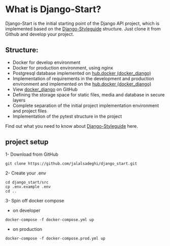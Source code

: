 # What is Django-Start?
Django-Start is the initial starting point of the Django API project, which is implemented based on the [Django-Styleguide](https://github.com/HackSoftware/Django-Styleguide) structure. Just clone it from Github and develop your project.

## Structure:
- Docker for develop environment
- Docker for production environment, using nginx
- Postgresql database implemented on [hub.docker (docker_django)](https://hub.docker.com/jalalsadeghi/docker_base)
- Implementation of requirements in the development and production environment and implemented on the [hub.docker (docker_django)](https://hub.docker.com/jalalsadeghi/docker_base)
- View [docker_django](https://github.com/jalalsadeghi/docker_django) on GitHub
- Defining the storage space for static files, media and database in secure layers
- Complete separation of the initial project implementation environment and project files
- Implementation of the pytest structure in the project

Find out what you need to know about [Django-Styleguide](https://github.com/HackSoftware/Django-Styleguide) here.

## project setup

1- Download from GitHub
```
git clone https://github.com/jalalsadeghi/django_start.git
```
2- Create your .env
```
cd django_start/src
cp .env.example .env
cd ..
```
3- Spin off docker compose
- on developer
```
docker-compose -f docker-compose.yml up
```
- on production
```
docker-compose -f docker-compose.prod.yml up
```

